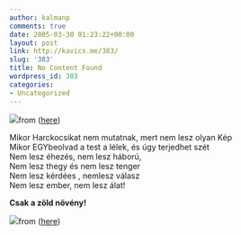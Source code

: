 ```yaml
---
author: kalmanp
comments: true
date: 2005-03-30 01:23:22+00:00
layout: post
link: http://kavics.me/383/
slug: '383'
title: No Content Found
wordpress_id: 383
categories:
- Uncategorized
---
```





![](http://kavics.freeblog.hu/Files/peace2.gif)from ([here](http://www.missoulapeacesign.com/))




Mikor Harckocsikat nem mutatnak, mert nem lesz olyan Kép  
Mikor EGYbeolvad a test a lélek, és úgy terjedhet szét  
Nem lesz éhezés, nem lesz háború,  
Nem lesz thegy és nem lesz tenger  
Nem lesz kérdées , nemlesz válasz  
Nem lesz ember, nem lesz álat!




**Csak a zöld növény!**




![](http://kavics.freeblog.hu/Files/field.jpg)from ([here](http://www.ofields.com/ohempfield.jpg))
